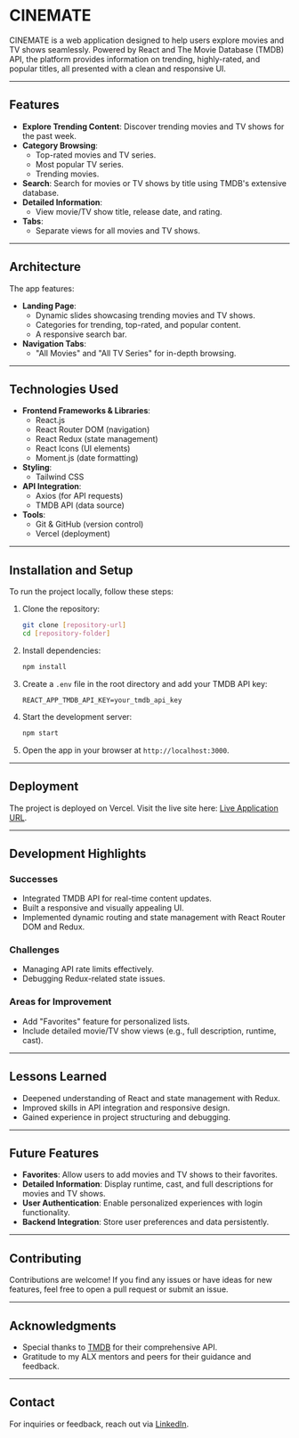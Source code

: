 # CINEMATE

CINEMATE is a web application designed to help users explore movies and TV shows seamlessly. Powered by React and The Movie Database (TMDB) API, the platform provides information on trending, highly-rated, and popular titles, all presented with a clean and responsive UI.

---

## Features
- **Explore Trending Content**: Discover trending movies and TV shows for the past week.
- **Category Browsing**:
  - Top-rated movies and TV series.
  - Most popular TV series.
  - Trending movies.
- **Search**: Search for movies or TV shows by title using TMDB's extensive database.
- **Detailed Information**:
  - View movie/TV show title, release date, and rating.
- **Tabs**:
  - Separate views for all movies and TV shows.

---

## Architecture
The app features:
- **Landing Page**:
  - Dynamic slides showcasing trending movies and TV shows.
  - Categories for trending, top-rated, and popular content.
  - A responsive search bar.
- **Navigation Tabs**:
  - "All Movies" and "All TV Series" for in-depth browsing.

---

## Technologies Used
- **Frontend Frameworks & Libraries**:
  - React.js
  - React Router DOM (navigation)
  - React Redux (state management)
  - React Icons (UI elements)
  - Moment.js (date formatting)
- **Styling**:
  - Tailwind CSS
- **API Integration**:
  - Axios (for API requests)
  - TMDB API (data source)
- **Tools**:
  - Git & GitHub (version control)
  - Vercel (deployment)

---

## Installation and Setup
To run the project locally, follow these steps:

1. Clone the repository:
   ```bash
   git clone [repository-url]
   cd [repository-folder]
   ```

2. Install dependencies:
   ```bash
   npm install
   ```

3. Create a `.env` file in the root directory and add your TMDB API key:
   ```env
   REACT_APP_TMDB_API_KEY=your_tmdb_api_key
   ```

4. Start the development server:
   ```bash
   npm start
   ```

5. Open the app in your browser at `http://localhost:3000`.

---

## Deployment
The project is deployed on Vercel. Visit the live site here: [Live Application URL](#).

---

## Development Highlights
### Successes
- Integrated TMDB API for real-time content updates.
- Built a responsive and visually appealing UI.
- Implemented dynamic routing and state management with React Router DOM and Redux.

### Challenges
- Managing API rate limits effectively.
- Debugging Redux-related state issues.

### Areas for Improvement
- Add "Favorites" feature for personalized lists.
- Include detailed movie/TV show views (e.g., full description, runtime, cast).

---

## Lessons Learned
- Deepened understanding of React and state management with Redux.
- Improved skills in API integration and responsive design.
- Gained experience in project structuring and debugging.

---

## Future Features
- **Favorites**: Allow users to add movies and TV shows to their favorites.
- **Detailed Information**: Display runtime, cast, and full descriptions for movies and TV shows.
- **User Authentication**: Enable personalized experiences with login functionality.
- **Backend Integration**: Store user preferences and data persistently.

---

## Contributing
Contributions are welcome! If you find any issues or have ideas for new features, feel free to open a pull request or submit an issue.


---

## Acknowledgments
- Special thanks to [TMDB](https://www.themoviedb.org/) for their comprehensive API.
- Gratitude to my ALX mentors and peers for their guidance and feedback.

---

## Contact
For inquiries or feedback, reach out via [LinkedIn](https://www.linkedin.com/in/erick-kamanda/).

